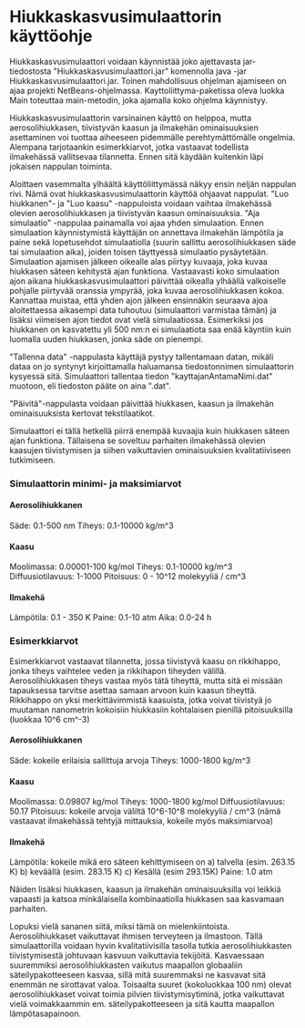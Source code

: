 # Hiukkaskasvusimulaattorin käyttöohje

Hiukkaskasvusimulaattori voidaan käynnistää joko ajettavasta jar-tiedostosta "Hiukkaskasvusimulaattori.jar" komennolla java -jar Hiukkaskasvusimulaattori.jar. Toinen mahdollisuus ohjelman ajamiseen on ajaa projekti NetBeans-ohjelmassa. Kayttoliittyma-paketissa oleva luokka Main toteuttaa main-metodin, joka ajamalla koko ohjelma käynnistyy.

Hiukkaskasvusimulaattorin varsinainen käyttö on helppoa, mutta aerosolihiukkasen, tiivistyvän kaasun ja ilmakehän ominaisuuksien asettaminen voi tuottaa aiheeseen pidemmälle perehtymättömälle ongelmia. Alempana tarjotaankin esimerkkiarvot, jotka vastaavat todellista ilmakehässä vallitsevaa tilannetta. Ennen sitä käydään kuitenkin läpi jokaisen nappulan toiminta. 

Aloittaen vasemmalta ylhäältä käyttöliittymässä näkyy ensin neljän nappulan rivi. Nämä ovat hiukkaskasvusimulaattorin käyttöä ohjaavat nappulat. "Luo hiukkanen"- ja "Luo kaasu" -nappuloista voidaan vaihtaa ilmakehässä olevien aerosolihiukkasen ja tiivistyvän kaasun ominaisuuksia. "Aja simulaatio" -nappulaa painamalla voi ajaa yhden simulaation. Ennen simulaation käynnistymistä käyttäjän on annettava ilmakehän lämpötila ja paine sekä lopetusehdot simulaatiolla (suurin sallittu aerosolihiukkasen säde tai simulaation aika), joiden toisen täyttyessä simulaatio pysäytetään. Simulaation ajamisen jälkeen oikealle alas piirtyy kuvaaja, joka kuvaa hiukkasen säteen kehitystä ajan funktiona. Vastaavasti koko simulaation ajon aikana hiukkaskasvusimulaattori päivittää oikealla ylhäällä valkoiselle pohjalle piirtyvää oranssia ympyrää, joka kuvaa aerosolihiukkasen kokoa. Kannattaa muistaa, että yhden ajon jälkeen ensinnäkin seuraava ajoa aloitettaessa aikasempi data tuhoutuu (simulaattori varmistaa tämän) ja lisäksi viimeisen ajon tiedot ovat vielä simulaatiossa. Esimerkiksi jos hiukkanen on kasvatettu yli 500 nm:n ei simulaatiota saa enää käyntiin kuin luomalla uuden hiukkasen, jonka säde on pienempi.

"Tallenna data" -nappulasta käyttäjä pystyy tallentamaan datan, mikäli dataa on jo syntynyt kirjoittamalla haluamansa tiedostonnimen simulaattorin kysyessä sitä. Simulaattori tallentaa tiedon "kayttajanAntamaNimi.dat" muotoon, eli tiedoston pääte on aina ".dat".

"Päivitä"-nappulasta voidaan päivittää hiukkasen, kaasun ja ilmakehän ominaisuuksista kertovat tekstilaatikot.

Simulaattori ei tällä hetkellä piirrä enempää kuvaajia kuin hiukkasen säteen ajan funktiona. Tällaisena se soveltuu parhaiten ilmakehässä olevien kaasujen tiivistymisen ja siihen vaikuttavien ominaisuuksien kvalitatiiviseen tutkimiseen. 

### Simulaattorin minimi- ja maksimiarvot

#### Aerosolihiukkanen
Säde: 0.1-500 nm
Tiheys: 0.1-10000 kg/m^3

#### Kaasu
Moolimassa: 0.00001-100 kg/mol
Tiheys: 0.1-10000 kg/m^3
Diffuusiotilavuus: 1-1000
Pitoisuus: 0 - 10^12 molekyyliä / cm^3

#### Ilmakehä
Lämpötila: 0.1 - 350 K
Paine: 0.1-10 atm
Aika: 0.0-24 h


### Esimerkkiarvot
Esimerkkiarvot vastaavat tilannetta, jossa tiivistyvä kaasu on rikkihappo, jonka tiheys vaihtelee veden ja rikkihapon tiheyden välillä. Aerosolihiukkasen tiheys vastaa myös tätä tiheyttä, mutta sitä ei missään tapauksessa tarvitse asettaa samaan arvoon kuin kaasun tiheyttä. Rikkihappo on yksi merkittävimmistä kaasuista, jotka voivat tiivistyä jo muutaman nanometrin kokoisiin hiukkasiin kohtalaisen pienillä pitoisuuksilla (luokkaa 10^6 cm^-3)


#### Aerosolihiukkanen
Säde: kokeile erilaisia sallittuja arvoja
Tiheys: 1000-1800 kg/m^3

#### Kaasu
Moolimassa: 0.09807 kg/mol
Tiheys: 1000-1800 kg/mol
Diffuusiotilavuus: 50.17
Pitoisuus: kokeile arvoja väliltä 10^6-10^8 molekyyliä / cm^3 (nämä vastaavat ilmakehässä tehtyjä mittauksia, kokeile myös maksimiarvoa)

#### Ilmakehä
Lämpötila: kokeile mikä ero säteen kehittymiseen on a) talvella (esim. 263.15 K) b) keväällä (esim. 283.15 K) c) Kesällä (esim 293.15K)
Paine: 1.0 atm

Näiden lisäksi hiukkasen, kaasun ja ilmakehän ominaisuuksilla voi leikkiä vapaasti ja katsoa minkälaisella kombinaatiolla hiukkasen saa kasvamaan parhaiten.

Lopuksi vielä sananen siitä, miksi tämä on mielenkiintoista. Aerosolihiukkaset vaikuttavat ihmisen terveyteen ja ilmastoon. Tällä simulaattorilla voidaan hyvin kvalitatiivisilla tasolla tutkia aerosolihiukkasten tiivistymisestä johtuvaan kasvuun vaikuttavia tekijöitä. Kasvaessaan suuremmiksi aerosolihiukkasten vaikutus maapallon globaaliin säteilypakotteeseen kasvaa, sillä mitä suuremmaksi ne kasvavat sitä enemmän ne sirottavat valoa. Toisaalta suuret (kokoluokkaa 100 nm) olevat aerosolihiukkaset voivat toimia pilvien tiivistymisytiminä, jotka vaikuttavat vielä voimakkaammin em. säteilypakotteeseen ja sitä kautta maapallon lämpötasapainoon.

